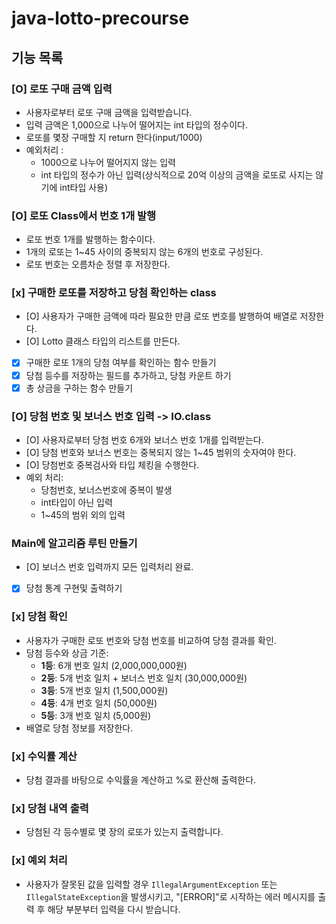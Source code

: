 # java-lotto-precourse

## 기능 목록

### [O] 로또 구매 금액 입력
- 사용자로부터 로또 구매 금액을 입력받습니다.
- 입력 금액은 1,000으로 나누어 떨어지는 int 타입의 정수이다.
- 로또를 몇장 구매할 지 return 한다(input/1000)
- 예외처리 : 
    - 1000으로 나누어 떨어지지 않는 입력
    - int 타입의 정수가 아닌 입력(상식적으로 20억 이상의 금액을 로또로 사지는 않기에 int타입 사용)
### [O] 로또 Class에서 번호 1개 발행
- 로또 번호 1개를 발행하는 함수이다. 
- 1개의 로또는 1~45 사이의 중복되지 않는 6개의 번호로 구성된다.
- 로또 번호는 오름차순 정렬 후 저장한다.

### [x] 구매한 로또를 저장하고 당첨 확인하는 class 
- [O] 사용자가 구매한 금액에 따라 필요한 만큼 로또 번호를 발행하여 배열로 저장한다.
- [O] Lotto 클래스 타입의 리스트를 만든다.
- [x] 구매한 로또 1개의 당첨 여부를 확인하는 함수 만들기
- [x] 당첨 등수를 저장하는 필드를 추가하고, 당첨 카운트 하기
- [x] 총 상금을 구하는 함수 만들기

### [O] 당첨 번호 및 보너스 번호 입력 -> IO.class
- [O] 사용자로부터 당첨 번호 6개와 보너스 번호 1개를 입력받는다.
- [O] 당첨 번호와 보너스 번호는 중복되지 않는 1~45 범위의 숫자여야 한다.
- [O] 당첨번호 중복검사와 타입 체킹을 수행한다.
- 예외 처리:
    - 당첨번호, 보너스번호에 중복이 발생
    - int타입이 아닌 입력 
    - 1~45의 범위 외의 입력

### Main에 알고리즘 루틴 만들기
- [O] 보너스 번호 입력까지 모든 입력처리 완료.
- [X] 당첨 통계 구현및 출력하기

### [x] 당첨 확인
- 사용자가 구매한 로또 번호와 당첨 번호를 비교하여 당첨 결과를 확인.
- 당첨 등수와 상금 기준:
  - **1등**: 6개 번호 일치 (2,000,000,000원)
  - **2등**: 5개 번호 일치 + 보너스 번호 일치 (30,000,000원)
  - **3등**: 5개 번호 일치 (1,500,000원)
  - **4등**: 4개 번호 일치 (50,000원)
  - **5등**: 3개 번호 일치 (5,000원)
- 배열로 당첨 정보를 저장한다.

### [x] 수익률 계산
- 당첨 결과를 바탕으로 수익률을 계산하고 %로 환산해 출력한다.

### [x] 당첨 내역 출력
- 당첨된 각 등수별로 몇 장의 로또가 있는지 출력합니다.

### [x] 예외 처리
- 사용자가 잘못된 값을 입력할 경우 `IllegalArgumentException` 또는 `IllegalStateException`을 발생시키고, "[ERROR]"로 시작하는 에러 메시지를 출력 후 해당 부분부터 입력을 다시 받습니다.
